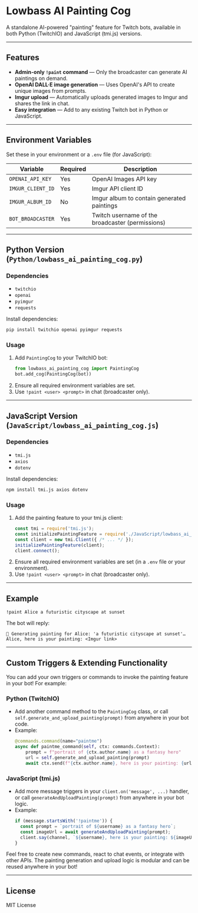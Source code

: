 # Lowbass AI Painting Cog

A standalone AI-powered "painting" feature for Twitch bots, available in both Python (TwitchIO) and JavaScript (tmi.js) versions.

---

## Features
- **Admin-only `!paint` command** — Only the broadcaster can generate AI paintings on demand.
- **OpenAI DALL·E image generation** — Uses OpenAI's API to create unique images from prompts.
- **Imgur upload** — Automatically uploads generated images to Imgur and shares the link in chat.
- **Easy integration** — Add to any existing Twitch bot in Python or JavaScript.

---

## Environment Variables
Set these in your environment or a `.env` file (for JavaScript):

| Variable           | Required | Description                                      |
|--------------------|----------|--------------------------------------------------|
| `OPENAI_API_KEY`   | Yes      | OpenAI Images API key                            |
| `IMGUR_CLIENT_ID`  | Yes      | Imgur API client ID                              |
| `IMGUR_ALBUM_ID`   | No       | Imgur album to contain generated paintings       |
| `BOT_BROADCASTER`  | Yes      | Twitch username of the broadcaster (permissions) |

---

## Python Version (`Python/lowbass_ai_painting_cog.py`)

### Dependencies
- `twitchio`
- `openai`
- `pyimgur`
- `requests`

Install dependencies:
```bash
pip install twitchio openai pyimgur requests
```

### Usage
1. Add `PaintingCog` to your TwitchIO bot:
    ```python
    from lowbass_ai_painting_cog import PaintingCog
    bot.add_cog(PaintingCog(bot))
    ```
2. Ensure all required environment variables are set.
3. Use `!paint <user> <prompt>` in chat (broadcaster only).

---

## JavaScript Version (`JavaScript/lowbass_ai_painting_cog.js`)

### Dependencies
- `tmi.js`
- `axios`
- `dotenv`

Install dependencies:
```bash
npm install tmi.js axios dotenv
```

### Usage
1. Add the painting feature to your tmi.js client:
    ```js
    const tmi = require('tmi.js');
    const initializePaintingFeature = require('./JavaScript/lowbass_ai_painting_cog');
    const client = new tmi.Client({ /* ... */ });
    initializePaintingFeature(client);
    client.connect();
    ```
2. Ensure all required environment variables are set (in a `.env` file or your environment).
3. Use `!paint <user> <prompt>` in chat (broadcaster only).

---

## Example
```
!paint Alice a futuristic cityscape at sunset
```
The bot will reply:
```
🎨 Generating painting for Alice: 'a futuristic cityscape at sunset'…
Alice, here is your painting: <Imgur link>
```

---

## Custom Triggers & Extending Functionality

You can add your own triggers or commands to invoke the painting feature in your bot! For example:

### Python (TwitchIO)
- Add another command method to the `PaintingCog` class, or call `self.generate_and_upload_painting(prompt)` from anywhere in your bot code.
- Example:
    ```python
    @commands.command(name="paintme")
    async def paintme_command(self, ctx: commands.Context):
        prompt = f"portrait of {ctx.author.name} as a fantasy hero"
        url = self.generate_and_upload_painting(prompt)
        await ctx.send(f"{ctx.author.name}, here is your painting: {url}")
    ```

### JavaScript (tmi.js)
- Add more message triggers in your `client.on('message', ...)` handler, or call `generateAndUploadPainting(prompt)` from anywhere in your bot logic.
- Example:
    ```js
    if (message.startsWith('!paintme')) {
      const prompt = `portrait of ${username} as a fantasy hero`;
      const imageUrl = await generateAndUploadPainting(prompt);
      client.say(channel, `${username}, here is your painting: ${imageUrl}`);
    }
    ```

Feel free to create new commands, react to chat events, or integrate with other APIs. The painting generation and upload logic is modular and can be reused anywhere in your bot!

---

## License
MIT License 